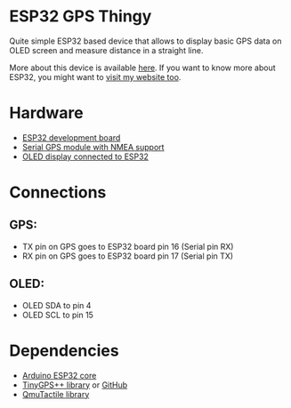 # ESP32 GPS Thingy

Quite simple ESP32 based device that allows to display basic GPS data on OLED screen and measure distance in a straight line. 

More about this device is available [here](https://www.youtube.com/watch?v=ebBtEi8srBc). If you want to know more about ESP32, you might want to [visit my website too](https://quadmeup.com/tag/esp32/).

# Hardware

* [ESP32 development board](http://bit.ly/2w98mvf)
* [Serial GPS module with NMEA support](http://bit.ly/2OxW5by)
* [OLED display connected to ESP32](http://bit.ly/2PTBaAX)

# Connections

## GPS:

* TX pin on GPS goes to ESP32 board pin 16 (Serial pin RX)
* RX pin on GPS goes to ESP32 board pin 17 (Serial pin TX)

## OLED:

* OLED SDA to pin 4
* OLED SCL to pin 15

# Dependencies

* [Arduino ESP32 core](https://github.com/espressif/arduino-esp32)
* [TinyGPS++ library](http://arduiniana.org/libraries/tinygpsplus/) or [GitHub](https://github.com/mikalhart/TinyGPSPlus)
* [QmuTactile library](https://github.com/DzikuVx/QmuTactile)
